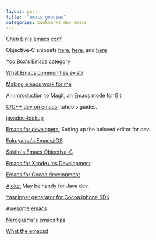 ```yaml
---
layout: post
title:  "emacs goodies"
categories: bookmarks dev emacs
---
```


[Chen Bin's emacs conf](https://github.com/redguardtoo/emacs.d/)  

Objective-C snippets [here](https://github.com/al-skobelev/objc-yassnippets/tree/master/objc-mode), [here](https://github.com/altschuler/yas-objc), and [here](https://github.com/al-skobelev/objc-yassnippets)  

[Yoo Box's Emacs category](https://yoo2080.wordpress.com/category/emacs/)

[What Emacs communities exist?](http://emacs.stackexchange.com/questions/2571/what-emacs-communities-exist)

[Making emacs work for me](http://zeekat.nl/articles/making-emacs-work-for-me.html)

[An introduction to Magit, an Emacs mode for Git](http://www.masteringemacs.org/article/introduction-magit-emacs-mode-git)

[C/C++ dev on emacs:](http://tuhdo.github.io/c-ide.html) tuhdo's guides.

[javadoc-lookup](https://github.com/skeeto/javadoc-lookup)

[Emacs for developers:](https://github.com/pierre-lecocq/emacs4developers) Setting up the beloved editor for dev.

[Fukuyama's Emacs/iOS](http://fukuyama.co)

[Sakito's Emacs Objective-C](http://sakito.jp/emacs/emacsobjectivec.html)

[Emacs for Xcode+ios Development](http://roupam.github.io/)

[Emacs for Cocoa development](https://sites.google.com/site/drielsma/xcodeplusemacs)

[Ajoke:](https://github.com/baohaojun/ajoke) May be handy for Java dev.

[Yasnippet generator for Cocoa iphone SDK](https://github.com/zegal/yasobjc)

[Awesome emacs](https://github.com/emacs-tw/awesome-emacs/blob/master/README.org)

[Nerdgasms's emacs tips](http://bbbscarter.wordpress.com/category/coding/emacs/)

[What the emacsd](http://whattheemacsd.com/)
